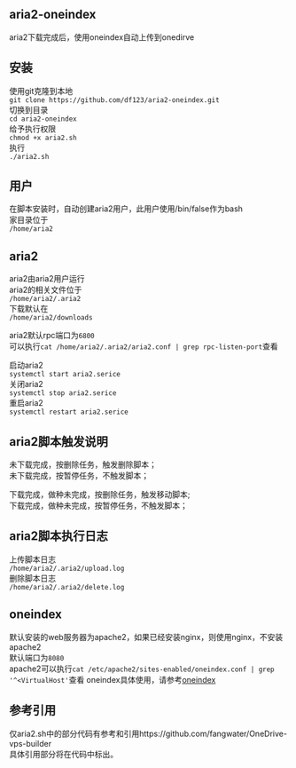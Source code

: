 ## aria2-oneindex
aria2下载完成后，使用oneindex自动上传到onedirve

## 安装
使用git克隆到本地  
```git clone https://github.com/df123/aria2-oneindex.git```  
切换到目录  
```cd aria2-oneindex```  
给予执行权限  
```chmod +x aria2.sh```  
执行  
```./aria2.sh```  

## 用户
在脚本安装时，自动创建aria2用户，此用户使用/bin/false作为bash  
家目录位于  
```/home/aria2```  

## aria2
aria2由aria2用户运行  
aria2的相关文件位于  
```/home/aria2/.aria2```  
下载默认在  
```/home/aria2/downloads```  

aria2默认rpc端口为```6800```  
可以执行```cat /home/aria2/.aria2/aria2.conf | grep rpc-listen-port```查看

启动aria2  
```systemctl start aria2.serice```  
关闭aria2  
```systemctl stop aria2.serice```  
重启aria2  
```systemctl restart aria2.serice```  

## aria2脚本触发说明
未下载完成，按删除任务，触发删除脚本；  
未下载完成，按暂停任务，不触发脚本；  
  
下载完成，做种未完成，按删除任务，触发移动脚本;  
下载完成，做种未完成，按暂停任务，不触发脚本；  

## aria2脚本执行日志
上传脚本日志  
```/home/aria2/.aria2/upload.log```  
删除脚本日志  
```/home/aria2/.aria2/delete.log```  

## oneindex
默认安装的web服务器为apache2，如果已经安装nginx，则使用nginx，不安装apache2   
默认端口为```8080```   
apache2可以执行```cat /etc/apache2/sites-enabled/oneindex.conf | grep '^<VirtualHost'```查看
oneindex具体使用，请参考[oneindex](https://github.com/donwa/oneindex)  

## 参考引用
仅aria2.sh中的部分代码有参考和引用https://github.com/fangwater/OneDrive-vps-builder  
具体引用部分将在代码中标出。

